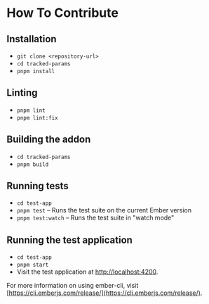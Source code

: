 # How To Contribute

## Installation

- `git clone <repository-url>`
- `cd tracked-params`
- `pnpm install`

## Linting

- `pnpm lint`
- `pnpm lint:fix`

## Building the addon

- `cd tracked-params`
- `pnpm build`

## Running tests

- `cd test-app`
- `pnpm test` – Runs the test suite on the current Ember version
- `pnpm test:watch` – Runs the test suite in "watch mode"

## Running the test application

- `cd test-app`
- `pnpm start`
- Visit the test application at [http://localhost:4200](http://localhost:4200).

For more information on using ember-cli, visit [https://cli.emberjs.com/release/](https://cli.emberjs.com/release/).
